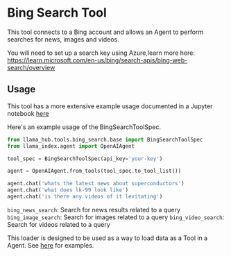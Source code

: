# Bing Search Tool

This tool connects to a Bing account and allows an Agent to perform searches for news, images and videos.

You will need to set up a search key using Azure,learn more here: https://learn.microsoft.com/en-us/bing/search-apis/bing-web-search/overview

## Usage

This tool has a more extensive example usage documented in a Jupyter notebook [here](https://github.com/emptycrown/llama-hub/tree/main/llama_hub/tools/notebooks/bing_search.ipynb)

Here's an example usage of the BingSearchToolSpec.

```python
from llama_hub.tools.bing_search.base import BingSearchToolSpec
from llama_index.agent import OpenAIAgent

tool_spec = BingSearchToolSpec(api_key='your-key')

agent = OpenAIAgent.from_tools(tool_spec.to_tool_list())

agent.chat('whats the latest news about superconductors')
agent.chat('what does lk-99 look like')
agent.chat('is there any videos of it levitating')
```

`bing_news_search`: Search for news results related to a query
`bing_image_search`: Search for images related to a query
`bing_video_search`: Search for videos related to a query

This loader is designed to be used as a way to load data as a Tool in a Agent. See [here](https://github.com/emptycrown/llama-hub/tree/main) for examples.

